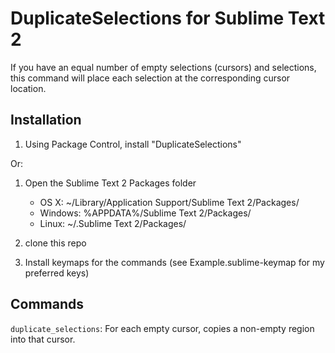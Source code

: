 DuplicateSelections for Sublime Text 2
==================================

If you have an equal number of empty selections (cursors) and selections, this
command will place each selection at the corresponding cursor location.

Installation
------------

1. Using Package Control, install "DuplicateSelections"

Or:

1. Open the Sublime Text 2 Packages folder

    - OS X: ~/Library/Application Support/Sublime Text 2/Packages/
    - Windows: %APPDATA%/Sublime Text 2/Packages/
    - Linux: ~/.Sublime Text 2/Packages/

2. clone this repo
3. Install keymaps for the commands (see Example.sublime-keymap for my preferred keys)

Commands
--------

`duplicate_selections`: For each empty cursor, copies a non-empty region into that cursor.